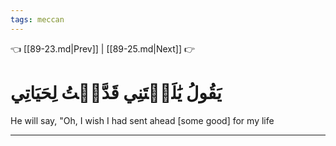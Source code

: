 ```yaml
---
tags: meccan
---
```


👈 [[89-23.md|Prev]] | [[89-25.md|Next]] 👉

# يَقُولُ يَٰلَيۡتَنِي قَدَّمۡتُ لِحَيَاتِي

He will say, "Oh, I wish I had sent ahead [some good] for my life

---

